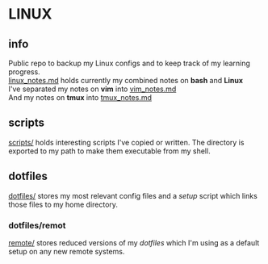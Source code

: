 # LINUX 
## info
Public repo to backup my Linux configs and to keep track of my learning progress. <br>
[linux_notes.md](https://github.com/HeikoKramer/linux/blob/main/linux_notes.md) holds currently my combined notes on **bash** and **Linux** <br>
I've separated my notes on **vim** into [vim_notes.md](https://github.com/HeikoKramer/linux/blob/main/vim_notes.md) <br>
And my notes on **tmux** into [tmux_notes.md](https://github.com/HeikoKramer/linux/blob/main/tmux_notes.md) <br>
## scripts
[scripts/](https://github.com/HeikoKramer/linux/tree/main/scripts) holds interesting scripts I've copied or written. The directory is exported to my path to make them executable from my shell. <br>
## dotfiles
[dotfiles/](https://github.com/HeikoKramer/linux/tree/main/dotfiles) stores my most relevant config files and a *setup* script which links those files to my home directory. <br>
### dotfiles/remot
[remote/](https://github.com/HeikoKramer/linux/tree/main/dotfiles/remote) stores reduced versions of my *dotfiles* which I'm using as a default setup on any new remote systems. <br>
